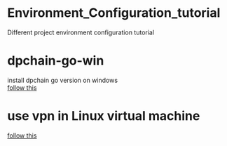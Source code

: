 # Environment_Configuration_tutorial
Different project environment configuration  tutorial
# dpchain-go-win
install dpchain go version on windows  
[follow this](dpchain_go_win_env_config_tutorial.md)  

# use vpn in Linux virtual machine 
[follow this](linux_virtual_machine_vpn_tutorial.md)  
